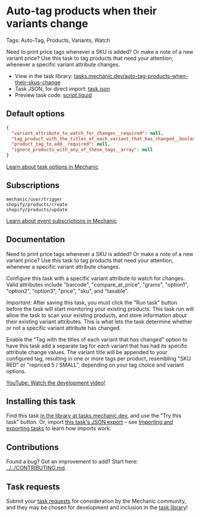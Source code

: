 # Auto-tag products when their variants change

Tags: Auto-Tag, Products, Variants, Watch

Need to print price tags whenever a SKU is added? Or make a note of a new variant price? Use this task to tag products that need your attention, whenever a specific variant attribute changes.

* View in the task library: [tasks.mechanic.dev/auto-tag-products-when-their-skus-change](https://tasks.mechanic.dev/auto-tag-products-when-their-skus-change)
* Task JSON, for direct import: [task.json](../../tasks/auto-tag-products-when-their-skus-change.json)
* Preview task code: [script.liquid](./script.liquid)

## Default options

```json
{
  "variant_attribute_to_watch_for_changes__required": null,
  "tag_product_with_the_titles_of_each_variant_that_has_changed__boolean": null,
  "product_tag_to_add__required": null,
  "ignore_products_with_any_of_these_tags__array": null
}
```

[Learn about task options in Mechanic](https://learn.mechanic.dev/core/tasks/options)

## Subscriptions

```liquid
mechanic/user/trigger
shopify/products/create
shopify/products/update
```

[Learn about event subscriptions in Mechanic](https://learn.mechanic.dev/core/tasks/subscriptions)

## Documentation

Need to print price tags whenever a SKU is added? Or make a note of a new variant price? Use this task to tag products that need your attention, whenever a specific variant attribute changes.

Configure this task with a specific variant attribute to watch for changes. Valid attributes include "barcode", "compare_at_price", "grams", "option1", "option2", "option3", "price", "sku", and "taxable".

*Important:* After saving this task, you must click the "Run task" button before the task will start monitoring your existing products. This task run will allow the task to scan your existing products, and store information about their existing variant attributes. This is what lets the task determine whether or not a specific variant attribute has changed.

Enable the "Tag with the titles of each variant that has changed" option to have this task add a separate tag for _each_ variant that has had its specific attribute change values. The variant title will be appended to your configured tag, resulting in one or more tags per product, resembling "SKU RED" or "repriced 5 / SMALL", depending on your tag choice and variant options.

[YouTube: Watch the development video!](https://youtu.be/v0W7JZV4RBQ)

## Installing this task

Find this task [in the library at tasks.mechanic.dev](https://tasks.mechanic.dev/auto-tag-products-when-their-skus-change), and use the "Try this task" button. Or, import [this task's JSON export](../../tasks/auto-tag-products-when-their-skus-change.json) – see [Importing and exporting tasks](https://learn.mechanic.dev/core/tasks/import-and-export) to learn how imports work.

## Contributions

Found a bug? Got an improvement to add? Start here: [../../CONTRIBUTING.md](../../CONTRIBUTING.md).

## Task requests

Submit your [task requests](https://mechanic.canny.io/task-requests) for consideration by the Mechanic community, and they may be chosen for development and inclusion in the [task library](https://tasks.mechanic.dev/)!
